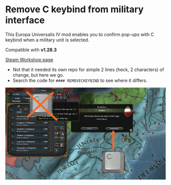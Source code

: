 # Remove C keybind from military interface
This Europa Universalis IV mod enables you to confirm pop-ups with C keybind when a military unit is selected.

Compatible with **v1.28.3**

[Steam Workshop page](https://steamcommunity.com/sharedfiles/filedetails/?id=1733443438)

* Not that it needed its own repo for simple 2 lines (heck, 2 characters) of change, but here we go.
* Search the code for `#### REMOVECKEYBIND` to see where it differs.

![](https://raw.githubusercontent.com/kittenparry/EU4-removeckeybind/master/extras/screenshot.jpg)
